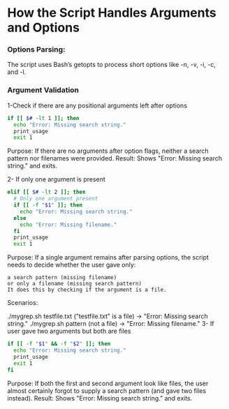 # How the Script Handles Arguments and Options
### Options Parsing:
The script uses Bash’s getopts to process short options like -n, -v, -i, -c, and -l.
### Argument Validation
1-Check if there are any positional arguments left after options
```bash
if [[ $# -lt 1 ]]; then
  echo "Error: Missing search string."
  print_usage
  exit 1
```
  Purpose:
    If there are no arguments after option flags, neither a search pattern nor filenames were provided.
  Result:
    Shows "Error: Missing search string." and exits.

2- If only one argument is present
```bash
elif [[ $# -lt 2 ]]; then
  # Only one argument present
  if [[ -f "$1" ]]; then
    echo "Error: Missing search string."
  else
    echo "Error: Missing filename."
  fi
  print_usage
  exit 1
```
  Purpose:
    If a single argument remains after parsing options, the script needs to decide whether the user gave only:
    
    a search pattern (missing filename)
    or only a filename (missing search pattern)
    It does this by checking if the argument is a file.
  
  Scenarios:
  
  ./mygrep.sh testfile.txt ("testfile.txt" is a file)
  → "Error: Missing search string."
  ./mygrep.sh pattern (not a file)
  → "Error: Missing filename."
3- If user gave two  arguments but both are files
```bash
if [[ -f "$1" && -f "$2" ]]; then
  echo "Error: Missing search string."
  print_usage
  exit 1
fi
```
  Purpose:
  If both the first and second argument look like files, the user almost certainly forgot to supply a search pattern (and gave two files instead).
  Result:
  Shows "Error: Missing search string." and exits.

